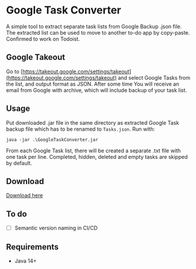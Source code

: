 # Google Task Converter
A simple tool to extract separate task lists from Google Backup .json file. The extracted list can be used to move to another to-do app by copy-paste. Confirmed to work on Todoist.
## Google Takeout
Go to [https://takeout.google.com/settings/takeout](https://takeout.google.com/settings/takeout) and select Google Tasks from the list, and output format as JSON. After some time You will receive an email from Google with archive, which will include backup of your task list.

## Usage
Put downloaded .jar file in the same directory as extracted Google Task backup file which has to be renamed to `Tasks.json`. Run with:
```
java -jar .\GoogleTaskConverter.jar
```
From each Google Task list, there will be created a separate .txt file with one task per line. Completed, hidden, deleted and empty tasks are skipped by default.

## Download
[Download here](https://github.com/LukaszLapaj/GoogleTaskConverter/releases)

## To do
- [ ] Semantic version naming in CI/CD

## Requirements
- Java 14+